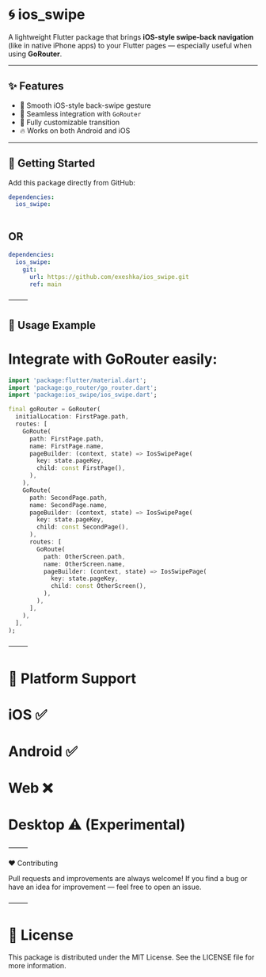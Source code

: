 
# 🌀 ios_swipe

A lightweight Flutter package that brings **iOS-style swipe-back navigation** (like in native iPhone apps) to your Flutter pages — especially useful when using **GoRouter**.

---

## ✨ Features

- 🧭 Smooth iOS-style back-swipe gesture  
- 💫 Seamless integration with `GoRouter`  
- 🧱 Fully customizable transition  
- 🔥 Works on both Android and iOS  

---

## 🚀 Getting Started

Add this package directly from GitHub:


```yaml
dependencies:
  ios_swipe:
   
```
## OR

```yaml
dependencies:
  ios_swipe:
    git:
      url: https://github.com/exeshka/ios_swipe.git
      ref: main
```

⸻

## 🧩 Usage Example

# Integrate with GoRouter easily:
```dart
import 'package:flutter/material.dart';
import 'package:go_router/go_router.dart';
import 'package:ios_swipe/ios_swipe.dart';

final goRouter = GoRouter(
  initialLocation: FirstPage.path,
  routes: [
    GoRoute(
      path: FirstPage.path,
      name: FirstPage.name,
      pageBuilder: (context, state) => IosSwipePage(
        key: state.pageKey,
        child: const FirstPage(),
      ),
    ),
    GoRoute(
      path: SecondPage.path,
      name: SecondPage.name,
      pageBuilder: (context, state) => IosSwipePage(
        key: state.pageKey,
        child: const SecondPage(),
      ),
      routes: [
        GoRoute(
          path: OtherScreen.path,
          name: OtherScreen.name,
          pageBuilder: (context, state) => IosSwipePage(
            key: state.pageKey,
            child: const OtherScreen(),
          ),
        ),
      ],
    ),
  ],
);
```
⸻

# 📱 Platform Support

# iOS	✅
# Android	✅
# Web	❌
# Desktop	⚠️ (Experimental)


⸻

❤️ Contributing

Pull requests and improvements are always welcome!
If you find a bug or have an idea for improvement — feel free to open an issue.

⸻

# 📄 License

This package is distributed under the MIT License.
See the LICENSE file for more information.

